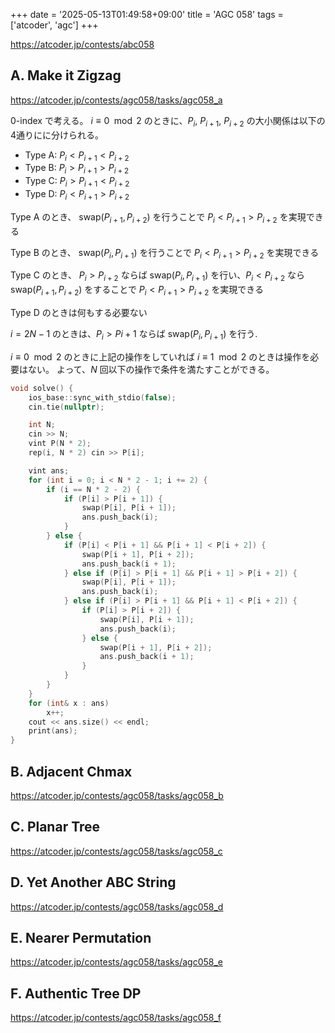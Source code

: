 +++
date = '2025-05-13T01:49:58+09:00'
title = 'AGC 058'
tags = ['atcoder', 'agc']
+++

<https://atcoder.jp/contests/abc058>

## A. Make it Zigzag

<https://atcoder.jp/contests/agc058/tasks/agc058_a>

0-index で考える。
$i \equiv 0 \mod 2$ のときに、$P_i$, $P_{i+1}$, $P_{i+2}$ の大小関係は以下の4通りにに分けられる。

- Type A: $P_i < P_{i+1} < P_{i+2}$
- Type B: $P_i > P_{i+1} > P_{i+2}$
- Type C: $P_i > P_{i+1} < P_{i+2}$
- Type D: $P_i < P_{i+1} > P_{i+2}$

Type A のとき、
$\mathrm{swap}(P_{i+1}, P_{i+2})$ を行うことで $P_i < P_{i+1} > P_{i+2}$ を実現できる

Type B のとき、
$\mathrm{swap}(P_i, P_{i+1})$ を行うことで $P_i < P_{i+1} > P_{i+2}$ を実現できる

Type C のとき、
$P_i > P_{i+2}$ ならば $\mathrm{swap}(P_i, P_{i+1})$ を行い、$P_i < P_{i+2}$ なら $\mathrm{swap}(P_{i+1}, P_{i+2})$ をすることで $P_i < P_{i+1} > P_{i+2}$ を実現できる

Type D のときは何もする必要ない

$i = 2N-1$ のときは、$P_{i} > P{i+1}$ ならば $\mathrm{swap}(P_i, P_{i+1})$ を行う.

$i \equiv 0 \mod 2$ のときに上記の操作をしていれば $i \equiv 1 \mod 2$ のときは操作を必要はない。
よって、$N$ 回以下の操作で条件を満たすことができる。

```cpp
void solve() {
    ios_base::sync_with_stdio(false);
    cin.tie(nullptr);

    int N;
    cin >> N;
    vint P(N * 2);
    rep(i, N * 2) cin >> P[i];

    vint ans;
    for (int i = 0; i < N * 2 - 1; i += 2) {
        if (i == N * 2 - 2) {
            if (P[i] > P[i + 1]) {
                swap(P[i], P[i + 1]);
                ans.push_back(i);
            }
        } else {
            if (P[i] < P[i + 1] && P[i + 1] < P[i + 2]) {
                swap(P[i + 1], P[i + 2]);
                ans.push_back(i + 1);
            } else if (P[i] > P[i + 1] && P[i + 1] > P[i + 2]) {
                swap(P[i], P[i + 1]);
                ans.push_back(i);
            } else if (P[i] > P[i + 1] && P[i + 1] < P[i + 2]) {
                if (P[i] > P[i + 2]) {
                    swap(P[i], P[i + 1]);
                    ans.push_back(i);
                } else {
                    swap(P[i + 1], P[i + 2]);
                    ans.push_back(i + 1);
                }
            }
        }
    }
    for (int& x : ans)
        x++;
    cout << ans.size() << endl;
    print(ans);
}
```

## B. Adjacent Chmax

<https://atcoder.jp/contests/agc058/tasks/agc058_b>

## C. Planar Tree

<https://atcoder.jp/contests/agc058/tasks/agc058_c>

## D. Yet Another ABC String

<https://atcoder.jp/contests/agc058/tasks/agc058_d>

## E. Nearer Permutation

<https://atcoder.jp/contests/agc058/tasks/agc058_e>

## F. Authentic Tree DP

<https://atcoder.jp/contests/agc058/tasks/agc058_f>
